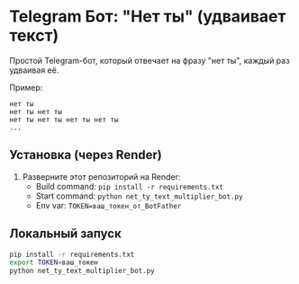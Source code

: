 # Telegram Бот: "Нет ты" (удваивает текст)

Простой Telegram-бот, который отвечает на фразу "нет ты", каждый раз удваивая её.

Пример:
```
нет ты
нет ты нет ты
нет ты нет ты нет ты нет ты
...
```

## Установка (через Render)

1. Разверните этот репозиторий на Render:
   - Build command: `pip install -r requirements.txt`
   - Start command: `python net_ty_text_multiplier_bot.py`
   - Env var: `TOKEN=ваш_токен_от_BotFather`

## Локальный запуск

```bash
pip install -r requirements.txt
export TOKEN=ваш_токен
python net_ty_text_multiplier_bot.py
```
